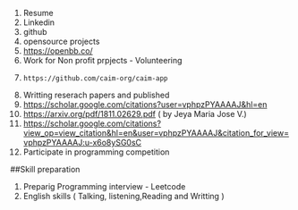 

1. Resume
2. Linkedin
3. github
4. opensource projects
5.    https://openbb.co/  
8. Work for Non profit prpjects -  Volunteering
9.     https://github.com/caim-org/caim-app
10. Writting reserach papers and published
11.   https://scholar.google.com/citations?user=vphpzPYAAAAJ&hl=en
12.   https://arxiv.org/pdf/1811.02629.pdf ( by Jeya Maria Jose V.)
13.   https://scholar.google.com/citations?view_op=view_citation&hl=en&user=vphpzPYAAAAJ&citation_for_view=vphpzPYAAAAJ:u-x6o8ySG0sC
14. Participate in programming competition
      

##Skill preparation
1. Preparig Programming interview - Leetcode 
2. English skills ( Talking, listening,Reading and Writting )

